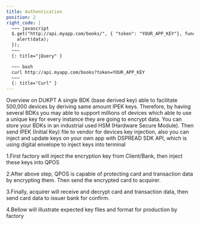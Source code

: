 ```yaml
---
title: Authentication
position: 2
right_code: |
  ~~~ javascript
  $.get("http://api.myapp.com/books/", { "token": "YOUR_APP_KEY"}, function(data) {
    alert(data);
  });
  ~~~
  {: title="jQuery" }

  ~~~ bash
  curl http://api.myapp.com/books?token=YOUR_APP_KEY
  ~~~
  {: title="Curl" }
---
```

Overview on DUKPT
A single BDK (base derived key) able to facilitate 500,000 devices by deriving same amount IPEK keys. Therefore, by having several BDKs you may able to support millions of devices which able to use a unique key for every instance they are going to encrypt data.
You can store your BDKs in an industrial used HSM (Hardware Secure Module). Then send IPEK (Initial Key) file to vendor for devices key injection, also you can inject and update keys on your own app with DSPREAD SDK API, which is using digital envelope to inject keys into terminal 

1.First factory will inject the encryption key from Client/Bank, then inject these keys into QPOS

2.After above step, QPOS is capable of protecting card and transaction data by encrypting them. Then send the encrypted card to acquirer. 

3.Finally, acquirer will receive and decrypt card and transaction data, then send card data to issuer bank for confirm.

4.Bellow will illustrate expected key files and format for production by factory 


